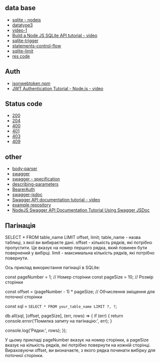 ## data base

- [sqlite - nodejs](https://www.sqlitetutorial.net/sqlite-nodejs/connect/)
- [datatype3](https://www.sqlite.org/datatype3.html)
- [video-1](https://www.youtube.com/watch?v=ZRYn6tgnEgM&ab_channel=ByteMyke)
- [Build a Node JS SQLite API tutorial - video](https://www.youtube.com/watch?v=mnH_1YGR2PM&ab_channel=ByteMyke)
- [sqlite-trigger](https://www.sqlitetutorial.net/sqlite-trigger/)
- [statements-control-flow](https://www.sqlitetutorial.net/sqlite-nodejs/statements-control-flow/)
- [sqlite-limit](https://www.sqlitetutorial.net/sqlite-limit/)
- [res code](https://www.sqlite.org/rescode.html)

## Auth

- [jsonwebtoken npm](https://www.npmjs.com/package/jsonwebtoken)
- [JWT Authentication Tutorial - Node.js - video](https://www.youtube.com/watch?v=mbsmsi7l3r4&t=828&ab_channel=WebDevSimplified)

## Status code

- [200](https://www.akto.io/academy/200-status-code)
- [204](https://www.akto.io/academy/204-status-code)
- [400](https://developer.mozilla.org/en-US/docs/Web/HTTP/Status/400)
- [401](https://developer.mozilla.org/en-US/docs/Web/HTTP/Status/401)
- [403](https://developer.mozilla.org/en-US/docs/Web/HTTP/Status/403)
- [409](https://www.webfx.com/web-development/glossary/http-status-codes/what-is-a-409-status-code/)

## other

- [body-parser](https://www.npmjs.com/package/body-parser)
- [swagger](https://www.npmjs.com/package/swagger-ui-express)
- [swagger - specification](https://swagger.io/docs/specification/components/)
- [describing-parameters](https://swagger.io/docs/specification/describing-parameters/)
- [BearerAuth](https://swagger.io/docs/specification/authentication/bearer-authentication/?sbsearch=BearerAuth)
- [swagger-jsdoc](https://github.com/Surnet/swagger-jsdoc?tab=readme-ov-file)
- [Swagger API documentation tutorial - video](https://www.youtube.com/watch?v=dhMlXoTD3mQ&ab_channel=SkillsWithArif)
- [example repository](https://github.com/developerarif55/sequlize-ORM/blob/dev/routes/book.js)
- [NodeJS Swagger API Documentation Tutorial Using Swagger JSDoc](https://www.youtube.com/watch?v=S8kmHtQeflo&ab_channel=MaksimIvanov)

## Пагінація

SELECT \* FROM table_name LIMIT offset, limit;
table_name - назва таблиці, з якої ви вибираєте дані.
offset - кількість рядків, які потрібно пропустити. Це вказує на номер першого рядка, який повинен бути повернений у вибірці.
limit - максимальна кількість рядків, які потрібно повернути.

Ось приклад використання пагінації в SQLite:

const pageNumber = 1; // Номер сторінки
const pageSize = 10; // Розмір сторінки

const offset = (pageNumber - 1) \* pageSize; // Обчислення зміщення для поточної сторінки

const sql = `SELECT * FROM your_table_name LIMIT ?, ?`;

db.all(sql, [offset, pageSize], (err, rows) => {
if (err) {
return console.error('Помилка запиту на пагінацію:', err);
}

console.log('Рядки:', rows);
});

У цьому прикладі pageNumber вказує на номер сторінки, а pageSize вказує на кількість рядків, які потрібно повернути на кожній сторінці. Вираховуючи offset, ви визначаєте, з якого рядка починати вибірку для поточної сторінки.
